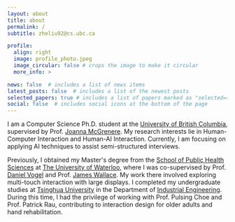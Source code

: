 ```yaml
---
layout: about
title: about
permalink: /
subtitle: zheliu92@cs.ubc.ca

profile:
  align: right
  image: profile_photo.jpeg
  image_circular: false # crops the image to make it circular
  more_info: >

news: false  # includes a list of news items
latest_posts: false  # includes a list of the newest posts
selected_papers: true # includes a list of papers marked as "selected={true}"
social: false  # includes social icons at the bottom of the page
---
```


I am a Computer Science Ph.D. student at the [University of British Columbia](https://www.ubc.ca/), supervised by Prof. [Joanna McGrenere](https://www.cs.ubc.ca/~joanna/). My research interests lie in Human-Computer Interaction and Human-AI Interaction. Currently, I am focusing on applying AI techniques to assist semi-structured interviews.

Previously, I obtained my Master's degree from the [School of Public Health Sciences](https://uwaterloo.ca/public-health-sciences/) at [The University of Waterloo](https://uwaterloo.ca/), where I was co-supervised by Prof. [Daniel Vogel](https://cs.uwaterloo.ca/about/people/dvogel) and Prof. [James Wallace](https://uwaterloo.ca/public-health-sciences/profiles/james-wallace). My work there involved exploring multi-touch interaction with large displays. I completed my undergraduate studies at [Tsinghua University](https://www.tsinghua.edu.cn/en/) in the Department of [Industrial Engineering](https://www.ie.tsinghua.edu.cn/eng/). During this time, I had the privilege of working with Prof. Pulsing Choe and Prof. Patrick Rau, contributing to interaction design for older adults and hand rehabilitation.
